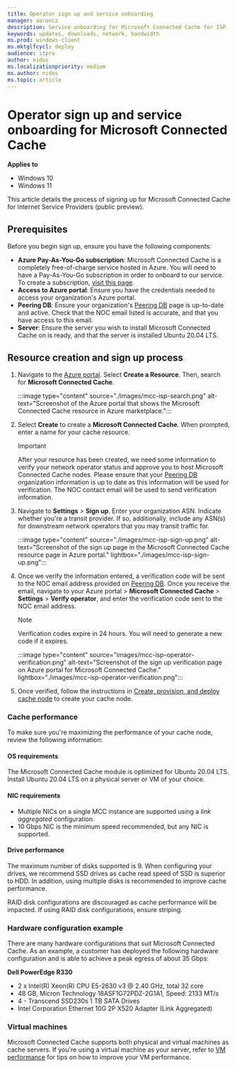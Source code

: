 ```yaml
---
title: Operator sign up and service onboarding
manager: aaroncz
description: Service onboarding for Microsoft Connected Cache for ISP
keywords: updates, downloads, network, bandwidth
ms.prod: windows-client
ms.mktglfcycl: deploy
audience: itpro
author: nidos
ms.localizationpriority: medium
ms.author: nidos
ms.topic: article
---
```


# Operator sign up and service onboarding for Microsoft Connected Cache

**Applies to**

- Windows 10
- Windows 11

This article details the process of signing up for Microsoft Connected Cache for Internet Service Providers (public preview). 

## Prerequisites

Before you begin sign up, ensure you have the following components:
- **Azure Pay-As-You-Go subscription**: Microsoft Connected Cache is a completely free-of-charge service hosted in Azure. You will need to have a Pay-As-You-Go subscription in order to onboard to our service. To create a subscription, [visit this page](https://azure.microsoft.com/offers/ms-azr-0003p/).
- **Access to Azure portal**: Ensure you have the credentials needed to access your organization's Azure portal.
- **Peering DB**: Ensure your organization's [Peering DB](https://www.peeringdb.com/) page is up-to-date and active. Check that the NOC email listed is accurate, and that you have access to this email. 
- **Server**: Ensure the server you wish to install Microsoft Connected Cache on is ready, and that the server is installed Ubuntu 20.04 LTS.

## Resource creation and sign up process  

1. Navigate to the [Azure portal](https://www.portal.azure.com). Select **Create a Resource**. Then, search for **Microsoft Connected Cache**.

   :::image type="content" source="./images/mcc-isp-search.png" alt-text="Screenshot of the Azure portal that shows the Microsoft Connected Cache resource in Azure marketplace.":::

1. Select **Create** to create a **Microsoft Connected Cache**. When prompted, enter a name for your cache resource.  

   > [!IMPORTANT]
   > After your resource has been created, we need some information to verify your network operator status and approve you to host Microsoft Connected Cache nodes. Please ensure that your [Peering DB](https://www.peeringdb.com/) organization information is up to date as this information will be used for verification. The NOC contact email will be used to send verification information.
1. Navigate to **Settings** > **Sign up**. Enter your organization ASN. Indicate whether you're a transit provider. If so, additionally, include any ASN(s) for downstream network operators that you may transit traffic for.

   :::image type="content" source="./images/mcc-isp-sign-up.png" alt-text="Screenshot of the sign up page in the Microsoft Connected Cache resource page in Azure portal." lightbox="./images/mcc-isp-sign-up.png":::

1. Once we verify the information entered, a verification code will be sent to the NOC email address provided on [Peering DB](https://www.peeringdb.com/). Once you receive the email, navigate to your Azure portal > **Microsoft Connected Cache** > **Settings** > **Verify operator**, and enter the verification code sent to the NOC email address.

    > [!NOTE]
    > Verification codes expire in 24 hours. You will need to generate a new code if it expires.

   :::image type="content" source="images/mcc-isp-operator-verification.png" alt-text="Screenshot of the sign up verification page on Azure portal for Microsoft Connected Cache." lightbox="./images/mcc-isp-operator-verification.png":::

1. Once verified, follow the instructions in [Create, provision, and deploy cache node](mcc-isp-create-provision-deploy.md) to create your cache node.

<!--## Traffic estimation

During the sign-up process, Microsoft will provide you with a traffic estimation based on your ASN(s). We make estimations based on our predictions on historical data about Microsoft content download volume. We'll use these estimations to recommend hardware or VM configurations. You can review these recommendations within the Azure portal.

We make these estimations based on the Microsoft content types that Microsoft Connected Cache serves. To learn more about the types of content that are supported, see [Delivery Optimization and Microsoft Connected Cache content type endpoints](delivery-optimization-endpoints.md).  -->

### Cache performance

To make sure you're maximizing the performance of your cache node, review the following information:

#### OS requirements

The Microsoft Connected Cache module is optimized for Ubuntu 20.04 LTS. Install Ubuntu 20.04 LTS on a physical server or VM of your choice.

#### NIC requirements

- Multiple NICs on a single MCC instance are supported using a *link aggregated* configuration.
- 10 Gbps NIC is the minimum speed recommended, but any NIC is supported.

#### Drive performance

The maximum number of disks supported is 9. When configuring your drives, we recommend SSD drives as cache read speed of SSD is superior to HDD. In addition, using multiple disks is recommended to improve cache performance. 

RAID disk configurations are discouraged as cache performance will be impacted. If using RAID disk configurations, ensure striping.

### Hardware configuration example

There are many hardware configurations that suit Microsoft Connected Cache. As an example, a customer has deployed the following hardware configuration and is able to achieve a peak egress of about 35 Gbps:

**Dell PowerEdge R330**

- 2 x Intel(R) Xeon(R) CPU E5-2630 v3 @ 2.40 GHz, total 32 core
- 48 GB, Micron Technology 18ASF1G72PDZ-2G1A1, Speed: 2133 MT/s
- 4 - Transcend SSD230s 1 TB SATA Drives
- Intel Corporation Ethernet 10G 2P X520 Adapter (Link Aggregated)

### Virtual machines

Microsoft Connected Cache supports both physical and virtual machines as cache servers. If you're using a virtual machine as your server, refer to [VM performance](mcc-isp-vm-performance.md) for tips on how to improve your VM performance.